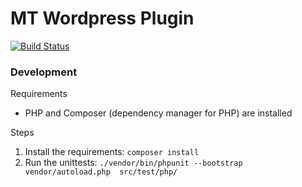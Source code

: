 # MT Wordpress Plugin

[![Build Status](https://travis-ci.org/MirosTruckstop/mt-wp-plugin.svg?branch=master)](https://travis-ci.org/MirosTruckstop/mt-wp-plugin)

### Development

Requirements
* PHP and Composer (dependency manager for PHP) are installed

Steps
1. Install the requirements: `composer install`
2. Run the unittests: `./vendor/bin/phpunit --bootstrap vendor/autoload.php  src/test/php/`
